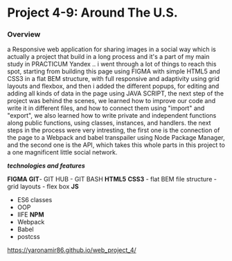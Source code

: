 # Project 4-9: Around The U.S.

### Overview




a Responsive web application for sharing images in a social way which is actually a project that build in a long process and it's a part of my main study in PRACTICUM Yandex .. i went through a lot of things to reach this spot, starting from building this page using FIGMA with simple HTML5 and CSS3 in a flat BEM structure, with full responsive and adaptivity using grid layouts and flexbox, and then i added the  different popups, for editing and adding all kinds of data in the page using JAVA SCRIPT, the next step of the project was behind the scenes, we learned how to improve our code and write it in different files, and how to connect them using "import" and "export", we also learned how to write private and independent functions along public functions, using classes, instances, and handlers.
 the next steps in the process were very intresting, the first one is the connection of the page to a Webpack and babel transpailer using Node Package Manager, and the second one is the API, which takes this whole parts in this project to a one magnificent little social network. 

 ***technologies and features***

 **FIGMA**
 **GIT**- GIT HUB - GIT BASH
 **HTML5**
 **CSS3** - flat BEM file structure  - grid layouts - flex box
 **JS** 
  - ES6 classes
  - OOP 
  - IIFE 
 **NPM**
  - Webpack
  - Babel
  - postcss

 https://yaronamir86.github.io/web_project_4/
